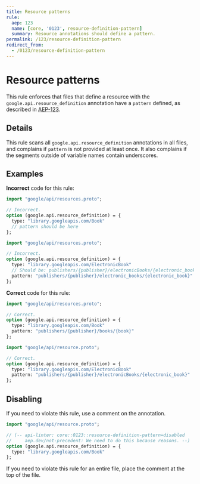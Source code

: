 ```yaml
---
title: Resource patterns
rule:
  aep: 123
  name: [core, '0123', resource-definition-pattern]
  summary: Resource annotations should define a pattern.
permalink: /123/resource-definition-pattern
redirect_from:
  - /0123/resource-definition-pattern
---
```


# Resource patterns

This rule enforces that files that define a resource with the
`google.api.resource_definition` annotation have a `pattern` defined, as
described in [AEP-123][].

## Details

This rule scans all `google.api.resource_definition` annotations in all files,
and complains if `pattern` is not provided at least once. It also complains if
the segments outside of variable names contain underscores.

## Examples

**Incorrect** code for this rule:

```proto
import "google/api/resources.proto";

// Incorrect.
option (google.api.resource_definition) = {
  type: "library.googleapis.com/Book"
  // pattern should be here
};
```

```proto
import "google/api/resources.proto";

// Incorrect.
option (google.api.resource_definition) = {
  type: "library.googleapis.com/ElectronicBook"
  // Should be: publishers/{publisher}/electronicBooks/{electronic_book}
  pattern: "publishers/{publisher}/electronic_books/{electronic_book}"
};
```

**Correct** code for this rule:

```proto
import "google/api/resources.proto";

// Correct.
option (google.api.resource_definition) = {
  type: "library.googleapis.com/Book"
  pattern: "publishers/{publisher}/books/{book}"
};
```

```proto
import "google/api/resource.proto";

// Correct.
option (google.api.resource_definition) = {
  type: "library.googleapis.com/ElectronicBook"
  pattern: "publishers/{publisher}/electronicBooks/{electronic_book}"
};
```

## Disabling

If you need to violate this rule, use a comment on the annotation.

```proto
import "google/api/resource.proto";

// (-- api-linter: core::0123::resource-definition-pattern=disabled
//     aep.dev/not-precedent: We need to do this because reasons. --)
option (google.api.resource_definition) = {
  type: "library.googleapis.com/Book"
};
```

If you need to violate this rule for an entire file, place the comment at the
top of the file.

[aep-123]: http://aep.dev/123
[aep.dev/not-precedent]: https://aep.dev/not-precedent
